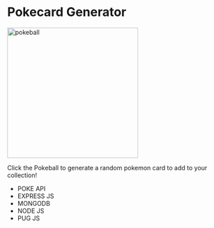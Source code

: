 # Pokecard Generator


<img src="http://www.pngmart.com/files/2/Pokeball-PNG-Photos.png" alt="pokeball" width="300px"/>

Click the Pokeball to generate a random pokemon card to add to your collection!

- POKE API
- EXPRESS JS
- MONGODB
- NODE JS
- PUG JS




